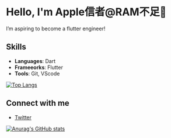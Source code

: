# Hello, I'm Apple信者@RAM不足👏

I’m aspiring to become a flutter engineer!

## Skills
- **Languages**: Dart
- **Frameeorks**: Flutter
- **Tools**: Git, VScode

[![Top Langs](https://github-readme-stats.vercel.app/api/top-langs/?username=54-xenon&layout=compact)](https://github.com/anuraghazra/github-readme-stats)

## Connect with me
- [Twitter](https://x.com/M9zRs0VDM9RTU7B)

[![Anurag's GitHub stats](https://github-readme-stats.vercel.app/api?username=54-xenon&show_icons=true&theme=chartreuse-dark)](https://github.com/anuraghazra/github-readme-stats)
